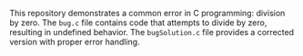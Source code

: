 This repository demonstrates a common error in C programming: division by zero. The `bug.c` file contains code that attempts to divide by zero, resulting in undefined behavior.  The `bugSolution.c` file provides a corrected version with proper error handling.